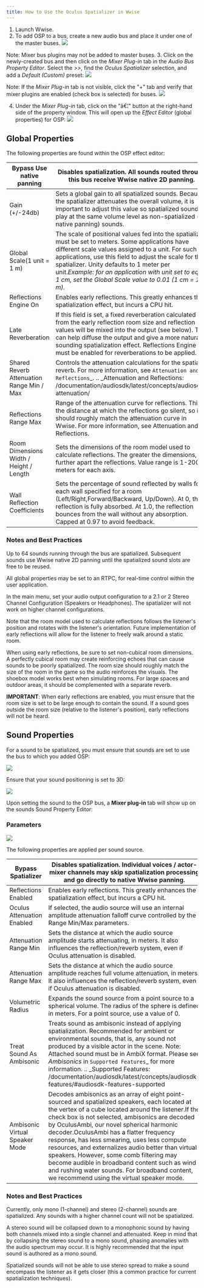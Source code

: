 ```yaml
---
title: How to Use the Oculus Spatializer in Wwise
---
```




1. Launch Wwise.
2. To add OSP to a bus, create a new audio bus and place it under one of the master buses. ![](/images/documentationaudiosdklatestconceptsosp-wwise-usage-0.png)

Note: Mixer bus plugins may not be added to master buses.
3. Click on the newly-created bus and then click on the *Mixer Plug-in* tab in the *Audio Bus Property Editor*. Select the *&gt;&gt;*, find the *Oculus Spatializer* selection, and add a *Default (Custom)* preset: ![](/images/documentationaudiosdklatestconceptsosp-wwise-usage-1.png)

Note: If the *Mixer Plug-in* tab is not visible, click the "+" tab and verify that mixer plugins are enabled (check box is selected) for buses. ![](/images/documentationaudiosdklatestconceptsosp-wwise-usage-2.png)


4. Under the *Mixer Plug-in* tab, click on the "â€¦" button at the right-hand side of the property window. This will open up the *Effect Editor* (global properties) for OSP: ![](/images/documentationaudiosdklatestconceptsosp-wwise-usage-3.jpg)




## Global Properties

The following properties are found within the OSP effect editor:

|        Bypass  Use native panning        |                                                                                                                                           Disables spatialization. All sounds routed through this bus receive Wwise native 2D panning.                                                                                                                                           |
|-------------------------------------------|----------------------------------------------------------------------------------------------------------------------------------------------------------------------------------------------------------------------------------------------------------------------------------------------------------------------------------------------------------------------------------|
|              Gain (+/-24db)              |                                                                   Sets a global gain to all spatialized sounds. Because the spatializer attenuates the overall volume, it is important to adjust this value so spatialized sounds play at the same volume level as non-spatialized (or native panning) sounds.                                                                   |
|        Global Scale(1 unit = 1 m)        | The scale of positional values fed into the spatializer must be set to meters. Some applications have different scale values assigned to a unit. For such applications, use this field to adjust the scale for the spatializer. Unity defaults to 1 meter per unit.*Example: for an application with unit set to equal 1 cm, set the Global Scale value to 0.01 (1 cm = 100 m).* |
|           Reflections Engine On           |                                                                                                                                        Enables early reflections. This greatly enhances the spatialization effect, but incurs a CPU hit.                                                                                                                                        |
|            Late Reverberation            |                           If this field is set, a fixed reverberation calculated from the early reflection room size and reflection values will be mixed into the output (see below). This can help diffuse the output and give a more natural sounding spatialization effect. Reflections Engine On must be enabled for reverberations to be applied.                           |
| Shared Reverb Attenuation Range Min / Max |                                                                             Controls the attenuation calculations for the spatial reverb. For more information, see `Attenuation and Reflections`_.  .. _Attenuation and Reflections: /documentation/audiosdk/latest/concepts/audiosdk-attenuation/                                                                             |
|           Reflections Range Max           |                                                                            Range of the attenuation curve for reflections. This is the distance at which the reflections go silent, so it should roughly match the attenuation curve in Wwise. For more information, see Attenuation and Reflections.                                                                            |
|  Room Dimensions Width / Height / Length  |                                                                                                  Sets the dimensions of the room model used to calculate reflections. The greater the dimensions, the further apart the reflections. Value range is 1-200 meters for each axis.                                                                                                  |
|       Wall Reflection Coefficients       |                                                    Sets the percentage of sound reflected by walls for each wall specified for a room (Left/Right,Forward/Backward, Up/Down). At 0, the reflection is fully absorbed. At 1.0, the reflection bounces from the wall without any absorption. Capped at 0.97 to avoid feedback.                                                    |

### Notes and Best Practices

Up to 64 sounds running through the bus are spatialized. Subsequent sounds use Wwise native 2D panning until the spatialized sound slots are free to be reused.

All global properties may be set to an RTPC, for real-time control within the user application.

In the main menu, set your audio output configuration to a 2.1 or 2 Stereo Channel Configuration (Speakers or Headphones). The spatializer will not work on higher channel configurations.

Note that the room model used to calculate reflections follows the listener's position and rotates with the listener's orientation. Future implementation of early reflections will allow for the listener to freely walk around a static room.

When using early reflections, be sure to set non-cubical room dimensions. A perfectly cubical room may create reinforcing echoes that can cause sounds to be poorly spatialized. The room size should roughly match the size of the room in the game so the audio reinforces the visuals. The shoebox model works best when simulating rooms. For large spaces and outdoor areas, it should be complemented with a separate reverb. 

**IMPORTANT**: When early reflections are enabled, you must ensure that the room size is set to be large enough to contain the sound. If a sound goes outside the room size (relative to the listener's position), early reflections will not be heard.

## Sound Properties



For a sound to be spatialized, you must ensure that sounds are set to use the bus to which you added OSP:

![](/images/documentationaudiosdklatestconceptsosp-wwise-usage-4.png)

Ensure that your sound positioning is set to 3D:

![](/images/documentationaudiosdklatestconceptsosp-wwise-usage-5.png)

Upon setting the sound to the OSP bus, a **Mixer plug-in** tab will show up on the sounds Sound Property Editor:

### Parameters

![](/images/documentationaudiosdklatestconceptsosp-wwise-usage-6.jpg)

The following properties are applied per sound source. 

|       Bypass Spatializer       |                                                                                                                                                                                                                          Disables spatialization. Individual voices / actor-mixer channels may skip spatialization processing and go directly to native Wwise panning.                                                                                                                                                                                                                          |
|--------------------------------|-------------------------------------------------------------------------------------------------------------------------------------------------------------------------------------------------------------------------------------------------------------------------------------------------------------------------------------------------------------------------------------------------------------------------------------------------------------------------------------------------------------------------------------------------------------------------------------------------|
|      Reflections Enabled      |                                                                                                                                                                                                                                                Enables early reflections. This greatly enhances the spatialization effect, but incurs a CPU hit.                                                                                                                                                                                                                                                |
|   Oculus Attenuation Enabled   |                                                                                                                                                                                                                               If selected, the audio source will use an internal amplitude attenuation falloff curve controlled by the Range Min/Max parameters.                                                                                                                                                                                                                               |
|     Attenuation Range Min     |                                                                                                                                                                                                          Sets the distance at which the audio source amplitude starts attenuating, in meters. It also influences the reflection/reverb system, even if Oculus attenuation is disabled.                                                                                                                                                                                                          |
|     Attenuation Range Max     |                                                                                                                                                                                                   Sets the distance at which the audio source amplitude reaches full volume attenuation, in meters. It also influences the reflection/reverb system, even if Oculus attenuation is disabled.                                                                                                                                                                                                   |
|       Volumetric Radius       |                                                                                                                                                                                                                    Expands the sound source from a point source to a spherical volume. The radius of the sphere is defined in meters. For a point source, use a value of 0.                                                                                                                                                                                                                    |
|    Treat Sound As Ambisonic    |                                                                                      Treats sound as ambisonic instead of applying spatialization. Recommended for ambient or environmental sounds, that is, any sound not produced by a visible actor in the scene. Note: Attached sound must be in AmbiX format. Please see *Ambisonics* in `Supported Features`_ for more information.  .. _Supported Features: /documentation/audiosdk/latest/concepts/audiosdk-features/#audiosdk-features-supported                                                                                      |
| Ambisonic Virtual Speaker Mode | Decodes ambisonics as an array of eight point-sourced and spatialized speakers, each located at the vertex of a cube located around the listener.If the check box is not selected, ambisonics are decoded by OculusAmbi, our novel spherical harmonic decoder.OculusAmbi has a flatter frequency response, has less smearing, uses less compute resources, and externalizes audio better than virtual speakers. However, some comb filtering may become audible in broadband content such as wind and rushing water sounds. For broadband content, we recommend using the virtual speaker mode. |

### Notes and Best Practices

Currently, only mono (1-channel) and stereo (2-channel) sounds are spatialized. Any sounds with a higher channel count will not be spatialized.

A stereo sound will be collapsed down to a monophonic sound by having both channels mixed into a single channel and attenuated. Keep in mind that by collapsing the stereo sound to a mono sound, phasing anomalies with the audio spectrum may occur. It is highly recommended that the input sound is authored as a mono sound.

Spatialized sounds will not be able to use stereo spread to make a sound encompass the listener as it gets closer (this a common practice for current spatialization techniques).
